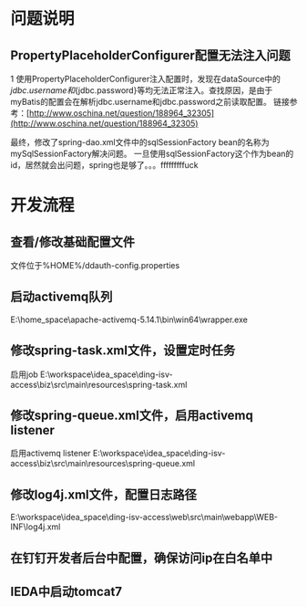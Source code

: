 # 问题说明

##  PropertyPlaceholderConfigurer配置无法注入问题
1  使用PropertyPlaceholderConfigurer注入配置时，发现在dataSource中的${jdbc.username}和${jdbc.password}等均无法正常注入。查找原因，是由于myBatis的配置会在解析jdbc.username和jdbc.password之前读取配置。
  链接参考：[http://www.oschina.net/question/188964_32305](http://www.oschina.net/question/188964_32305)
  
  最终，修改了spring-dao.xml文件中的sqlSessionFactory bean的名称为mySqlSessionFactory解决问题。
  一旦使用sqlSessionFactory这个作为bean的id，居然就会出问题，spring也是够了。。。fffffffffuck
  
# 开发流程

## 查看/修改基础配置文件

文件位于%HOME%/ddauth-config.properties

## 启动activemq队列

E:\home_space\apache-activemq-5.14.1\bin\win64\wrapper.exe

## 修改spring-task.xml文件，设置定时任务

启用job
E:\workspace\idea_space\ding-isv-access\biz\src\main\resources\spring-task.xml

## 修改spring-queue.xml文件，启用activemq listener

启用activemq listener
E:\workspace\idea_space\ding-isv-access\biz\src\main\resources\spring-queue.xml

## 修改log4j.xml文件，配置日志路径

E:\workspace\idea_space\ding-isv-access\web\src\main\webapp\WEB-INF\log4j.xml

## 在钉钉开发者后台中配置，确保访问ip在白名单中

## IEDA中启动tomcat7


